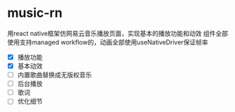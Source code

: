 # music-rn
用react native框架仿网易云音乐播放页面，实现基本的播放功能和动效
组件全部使用支持managed workflow的，动画全部使用useNativeDriver保证帧率
- [x] 播放功能
- [x] 基本动效
- [ ] 内置歌曲替换成无版权音乐
- [ ] 后台播放
- [ ] 歌词
- [ ] 优化细节
